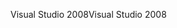 <span data-ttu-id="ba376-101">Visual Studio 2008</span><span class="sxs-lookup"><span data-stu-id="ba376-101">Visual Studio 2008</span></span>